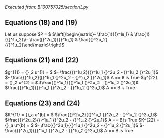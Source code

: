 *Executed from: BF00757025/section3.py*
## Equations (18) and (19)
Let us suppose $P = $ $\left[\begin{matrix}- \frac{1}{{}^1u_1} & \frac{1}{{}^1u_2}\\- \frac{{}^2u_1}{{}^1u_1} & \frac{{}^2u_2}{{}^1u_2}\end{matrix}\right]$
## Equations (21) and (22)
$g^{11} = {}_2 u^{1} = $ $- \frac{{}^1u_2}{{}^1u_1 {}^2u_2 - {}^1u_2 {}^2u_1}$
$- \frac{{}^1u_2}{{}^1u_1 {}^2u_2 - {}^1u_2 {}^2u_1}$
A == B is True
$g^{22} = {}_2 u^{2} = $ $\frac{{}^1u_1}{{}^1u_1 {}^2u_2 - {}^1u_2 {}^2u_1}$
$\frac{{}^1u_1}{{}^1u_1 {}^2u_2 - {}^1u_2 {}^2u_1}$
A == B is True
## Equations (23) and (24)
$K^{11} = {}_a u^{b} = $ $\frac{{}^2u_2}{{}^1u_1 {}^2u_2 - {}^1u_2 {}^2u_1}$
$\frac{{}^2u_2}{{}^1u_1 {}^2u_2 - {}^1u_2 {}^2u_1}$
A == B is True
$K^{22} = {}_a u^{b} = $ $- \frac{{}^2u_1}{{}^1u_1 {}^2u_2 - {}^1u_2 {}^2u_1}$
$- \frac{{}^2u_1}{{}^1u_1 {}^2u_2 - {}^1u_2 {}^2u_1}$
A == B is True
